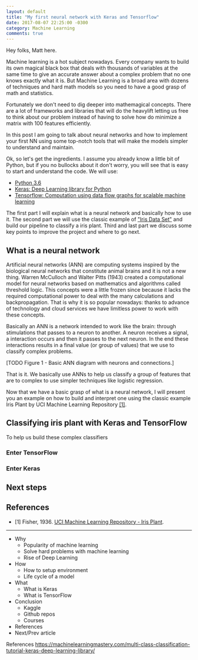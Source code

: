 ```yaml
---
layout: default
title: "My first neural network with Keras and Tensorflow"
date: 2017-08-07 22:25:00 -0300
category: Machine Learning
comments: true
---
```


Hey folks, Matt here.

Machine learning is a hot subject nowadays. Every company wants to build its own magical black box that deals with thousands of variables at the same time to give an accurate answer about a complex problem that no one knows exactly what it is. But Machine Learning is a broad area with dozens of techniques and hard math models so you need to have a good grasp of math and statistics.

Fortunately we don't need to dig deeper into mathemagical concepts. There are a lot of frameworks and libraries that will do the heavylift letting us free to think about our problem instead of having to solve how do minimize a matrix with 100 features efficiently.

In this post I am going to talk about neural networks and how to implement your first NN using some top-notch tools that will make the models simpler to understand and maintain.

Ok, so let's get the ingredients. I assume you already know a little bit of Python, but if you no bullocks about it don't worry, you will see that is easy to start and understand the code. We will use:

- [Python 3.6](https://www.python.org/downloads/release/python-360/)
- [Keras: Deep Learning library for Python](https://github.com/fchollet/keras)
- [Tensorflow: Computation using data flow graphs for scalable machine learning](https://github.com/tensorflow/tensorflow)

The first part I will explain what is a neural network and basically how to use it. The second part we will use the classic example of ["Iris Data Set"](http://archive.ics.uci.edu/ml/datasets/Iris) and build our pipeline to classify a iris plant. Third and last part we discuss some key points to improve the project and where to go next.

## What is a neural network

Artificial neural networks (ANN) are computing systems inspired by the biological neural networks that constitute animal brains and it is not a new thing. Warren McCulloch and Walter Pitts (1943) created a computational model for neural networks based on mathematics and algorithms called threshold logic. This concepts were a little frozen since because it lacks the required computational power to deal with the many calculations and backpropagation. That is why it is so popular nowadays: thanks to advance of technology and cloud services we have limitless power to work with these concepts.

Basically an ANN is a network intended to work like the brain: through stimulations that passes to a neuron to another. A neuron receives a signal, a interaction occurs and then it passes to the next neuron. In the end these interactions results in a final value (or group of values) that we use to classify complex problems.

[TODO Figure 1 - Basic ANN diagram with neurons and connections.]

That is it. We basically use ANNs to help us classify a group of features that are to complex to use simpler techniques like logistic regression.

Now that we have a basic grasp of what is a neural network, I will present you an example on how to build and interpret one using the classic example Iris Plant by UCI Machine Learning Repository [[1]](https://archive.ics.uci.edu/ml/datasets/iris).

## Classifying iris plant with Keras and TensorFlow

To help us build these complex classifiers

### Enter TensorFlow

### Enter Keras

## Next steps

## References

- [1] Fisher, 1936. [UCI Machine Learning Repository - Iris Plant](https://archive.ics.uci.edu/ml/datasets/iris).

---

- Why
  - Popularity of machine learning
  - Solve hard problems with machine learning
  - Rise of Deep Learning
- How
  - How to setup environment
  - Life cycle of a model
- What
  - What is Keras
  - What is TensorFlow
- Conclusion
  - Kaggle
  - Github repos
  - Courses
- References
- Next/Prev article

References
https://machinelearningmastery.com/multi-class-classification-tutorial-keras-deep-learning-library/
